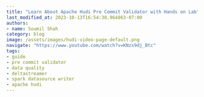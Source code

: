 ```yaml
---
title: "Learn About Apache Hudi Pre Commit Validator with Hands on Lab"
last_modified_at: 2023-10-13T16:54:38.964863-07:00
authors:
- name: Soumil Shah
category: blog
image: /assets/images/hudi-video-page-default.png
navigate: "https://www.youtube.com/watch?v=KNzs9dj_Btc"
tags:
- guide
- pre commit validator
- data quality
- deltastreamer
- spark datasource writer
- apache hudi
---
```

